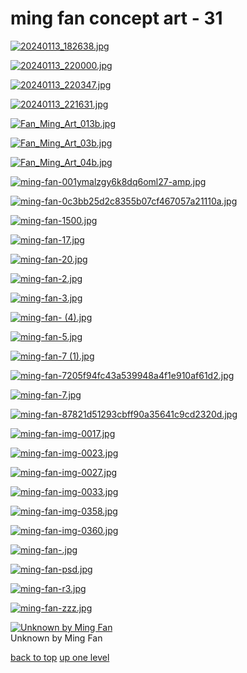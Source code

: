 # ming fan concept art - 31
[![20240113_182638.jpg](/mobile/ming%20fan%20concept%20art/20240113_182638.jpg "20240113_182638.jpg")](/mobile/ming%20fan%20concept%20art/20240113_182638.jpg)

[![20240113_220000.jpg](/mobile/ming%20fan%20concept%20art/20240113_220000.jpg "20240113_220000.jpg")](/mobile/ming%20fan%20concept%20art/20240113_220000.jpg)

[![20240113_220347.jpg](/mobile/ming%20fan%20concept%20art/20240113_220347.jpg "20240113_220347.jpg")](/mobile/ming%20fan%20concept%20art/20240113_220347.jpg)

[![20240113_221631.jpg](/mobile/ming%20fan%20concept%20art/20240113_221631.jpg "20240113_221631.jpg")](/mobile/ming%20fan%20concept%20art/20240113_221631.jpg)

[![Fan_Ming_Art_013b.jpg](/mobile/ming%20fan%20concept%20art/Fan_Ming_Art_013b.jpg "Fan_Ming_Art_013b.jpg")](/mobile/ming%20fan%20concept%20art/Fan_Ming_Art_013b.jpg)

[![Fan_Ming_Art_03b.jpg](/mobile/ming%20fan%20concept%20art/Fan_Ming_Art_03b.jpg "Fan_Ming_Art_03b.jpg")](/mobile/ming%20fan%20concept%20art/Fan_Ming_Art_03b.jpg)

[![Fan_Ming_Art_04b.jpg](/mobile/ming%20fan%20concept%20art/Fan_Ming_Art_04b.jpg "Fan_Ming_Art_04b.jpg")](/mobile/ming%20fan%20concept%20art/Fan_Ming_Art_04b.jpg)

[![ming-fan-001ymalzgy6k8dq6oml27-amp.jpg](/mobile/ming%20fan%20concept%20art/ming-fan-001ymalzgy6k8dq6oml27-amp.jpg "ming-fan-001ymalzgy6k8dq6oml27-amp.jpg")](/mobile/ming%20fan%20concept%20art/ming-fan-001ymalzgy6k8dq6oml27-amp.jpg)

[![ming-fan-0c3bb25d2c8355b07cf467057a21110a.jpg](/mobile/ming%20fan%20concept%20art/ming-fan-0c3bb25d2c8355b07cf467057a21110a.jpg "ming-fan-0c3bb25d2c8355b07cf467057a21110a.jpg")](/mobile/ming%20fan%20concept%20art/ming-fan-0c3bb25d2c8355b07cf467057a21110a.jpg)

[![ming-fan-1500.jpg](/mobile/ming%20fan%20concept%20art/ming-fan-1500.jpg "ming-fan-1500.jpg")](/mobile/ming%20fan%20concept%20art/ming-fan-1500.jpg)

[![ming-fan-17.jpg](/mobile/ming%20fan%20concept%20art/ming-fan-17.jpg "ming-fan-17.jpg")](/mobile/ming%20fan%20concept%20art/ming-fan-17.jpg)

[![ming-fan-20.jpg](/mobile/ming%20fan%20concept%20art/ming-fan-20.jpg "ming-fan-20.jpg")](/mobile/ming%20fan%20concept%20art/ming-fan-20.jpg)

[![ming-fan-2.jpg](/mobile/ming%20fan%20concept%20art/ming-fan-2.jpg "ming-fan-2.jpg")](/mobile/ming%20fan%20concept%20art/ming-fan-2.jpg)

[![ming-fan-3.jpg](/mobile/ming%20fan%20concept%20art/ming-fan-3.jpg "ming-fan-3.jpg")](/mobile/ming%20fan%20concept%20art/ming-fan-3.jpg)

[![ming-fan- (4).jpg](/mobile/ming%20fan%20concept%20art/ming-fan-%20(4).jpg "ming-fan- (4).jpg")](/mobile/ming%20fan%20concept%20art/ming-fan-%20(4).jpg)

[![ming-fan-5.jpg](/mobile/ming%20fan%20concept%20art/ming-fan-5.jpg "ming-fan-5.jpg")](/mobile/ming%20fan%20concept%20art/ming-fan-5.jpg)

[![ming-fan-7 (1).jpg](/mobile/ming%20fan%20concept%20art/ming-fan-7%20(1).jpg "ming-fan-7 (1).jpg")](/mobile/ming%20fan%20concept%20art/ming-fan-7%20(1).jpg)

[![ming-fan-7205f94fc43a539948a4f1e910af61d2.jpg](/mobile/ming%20fan%20concept%20art/ming-fan-7205f94fc43a539948a4f1e910af61d2.jpg "ming-fan-7205f94fc43a539948a4f1e910af61d2.jpg")](/mobile/ming%20fan%20concept%20art/ming-fan-7205f94fc43a539948a4f1e910af61d2.jpg)

[![ming-fan-7.jpg](/mobile/ming%20fan%20concept%20art/ming-fan-7.jpg "ming-fan-7.jpg")](/mobile/ming%20fan%20concept%20art/ming-fan-7.jpg)

[![ming-fan-87821d51293cbff90a35641c9cd2320d.jpg](/mobile/ming%20fan%20concept%20art/ming-fan-87821d51293cbff90a35641c9cd2320d.jpg "ming-fan-87821d51293cbff90a35641c9cd2320d.jpg")](/mobile/ming%20fan%20concept%20art/ming-fan-87821d51293cbff90a35641c9cd2320d.jpg)

[![ming-fan-img-0017.jpg](/mobile/ming%20fan%20concept%20art/ming-fan-img-0017.jpg "ming-fan-img-0017.jpg")](/mobile/ming%20fan%20concept%20art/ming-fan-img-0017.jpg)

[![ming-fan-img-0023.jpg](/mobile/ming%20fan%20concept%20art/ming-fan-img-0023.jpg "ming-fan-img-0023.jpg")](/mobile/ming%20fan%20concept%20art/ming-fan-img-0023.jpg)

[![ming-fan-img-0027.jpg](/mobile/ming%20fan%20concept%20art/ming-fan-img-0027.jpg "ming-fan-img-0027.jpg")](/mobile/ming%20fan%20concept%20art/ming-fan-img-0027.jpg)

[![ming-fan-img-0033.jpg](/mobile/ming%20fan%20concept%20art/ming-fan-img-0033.jpg "ming-fan-img-0033.jpg")](/mobile/ming%20fan%20concept%20art/ming-fan-img-0033.jpg)

[![ming-fan-img-0358.jpg](/mobile/ming%20fan%20concept%20art/ming-fan-img-0358.jpg "ming-fan-img-0358.jpg")](/mobile/ming%20fan%20concept%20art/ming-fan-img-0358.jpg)

[![ming-fan-img-0360.jpg](/mobile/ming%20fan%20concept%20art/ming-fan-img-0360.jpg "ming-fan-img-0360.jpg")](/mobile/ming%20fan%20concept%20art/ming-fan-img-0360.jpg)

[![ming-fan-.jpg](/mobile/ming%20fan%20concept%20art/ming-fan-.jpg "ming-fan-.jpg")](/mobile/ming%20fan%20concept%20art/ming-fan-.jpg)

[![ming-fan-psd.jpg](/mobile/ming%20fan%20concept%20art/ming-fan-psd.jpg "ming-fan-psd.jpg")](/mobile/ming%20fan%20concept%20art/ming-fan-psd.jpg)

[![ming-fan-r3.jpg](/mobile/ming%20fan%20concept%20art/ming-fan-r3.jpg "ming-fan-r3.jpg")](/mobile/ming%20fan%20concept%20art/ming-fan-r3.jpg)

[![ming-fan-zzz.jpg](/mobile/ming%20fan%20concept%20art/ming-fan-zzz.jpg "ming-fan-zzz.jpg")](/mobile/ming%20fan%20concept%20art/ming-fan-zzz.jpg)

[![Unknown by Ming Fan](/mobile/ming%20fan%20concept%20art/unknown%20by%20ming%20fan.jpeg "Unknown by Ming Fan")](/mobile/ming%20fan%20concept%20art/unknown%20by%20ming%20fan.jpeg)\
Unknown by Ming Fan



[back to top](#)
[up one level](/mobile/README.MD)

